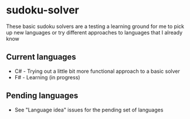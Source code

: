 # sudoku-solver

These basic sudoku solvers are a testing a learning ground for me to pick up new languages or try different approaches to languages that I already know

## Current languages

* C# - Trying out a little bit more functional approach to a basic solver
* F# - Learning (in progress)

## Pending languages

* See "Language idea" issues for the pending set of languages

